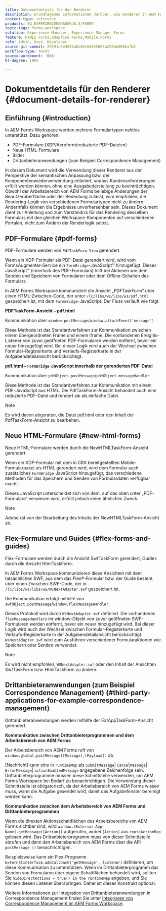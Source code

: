 ```yaml
---
title: Dokumentdetails für den Renderer
description: Grundlegende Informationen darüber, wie Renderer in AEM Forms Workspace die verschiedenen unterstützten Formular- und Dateitypen wiedergeben.
content-type: reference
products: SG_EXPERIENCEMANAGER/6.5/FORMS
topic-tags: forms-workspace
solution: Experience Manager, Experience Manager Forms
feature: HTML5 Forms,Adaptive Forms,Mobile Forms
role: Admin, User, Developer
source-git-commit: 29391c8e3042a8a04c64165663a228bb4886afb5
workflow-type: tm+mt
source-wordcount: '666'
ht-degree: 100%

---
```


# Dokumentdetails für den Renderer {#document-details-for-renderer}

## Einführung {#introduction}

In AEM Forms Workspace werden mehrere Formulartypen nahtlos unterstützt. Dazu gehören:

* PDF-Formulare (XDP/Acroform/reduzierte PDF-Dateien)
* Neue HTML-Formulare
* Bilder
* Drittanbieteranwendungen (zum Beispiel Correspondence Management)

In diesem Dokument wird die Verwendung dieser Renderer aus der Perspektive der semantischen Anpassung bzw. der Komponentenwiederverwendung erläutert, sodass Kundenanforderungen erfüllt werden können, ohne eine Ausgabedarstellung zu beeinträchtigen. Obwohl der Arbeitsbereich von AEM Forms beliebige Änderungen der Benutzeroberfläche oder der Bedeutung zulässt, wird empfohlen, die Rendering-Logik von verschiedenen Formulartypen nicht zu ändern. Andernfalls können die Ergebnisse unvorhersehbar sein. Dieses Dokument dient zur Anleitung und zum Verständnis für das Rendering desselben Formulars mit den gleichen Workspace-Komponenten auf verschiedenen Portalen, nicht zum Ändern der Renderlogik selbst.

## PDF-Formulare {#pdf-forms}

PDF-Formulare werden von `PdfTaskForm View` gerendert.

Wenn ein XDP-Formular als PDF-Datei gerendert wird, wird vom FormsAugmenter-Service ein `FormBridge`-JavaScript™ hinzugefügt. Dieses JavaScript™ (innerhalb des PDF-Formulars) hilft bei Aktionen wie dem Senden und Speichern von Formularen oder dem Offline-Schalten des Formulars.

In AEM Forms Workspace kommuniziert die Ansicht „PDFTaskForm“ über einen HTML-Zwischen-Code, der unter `/lc/libs/ws/libs/ws/pdf.html` gespeichert ist, mit dem `FormBridge`-JavaScript. Der Fluss verläuft wie folgt:

**PDFTaskForm-Ansicht – pdf.html**

Kommunikation über `window.postMessage`/`window.attachEvent('message')`

Diese Methode ist das Standardverfahren zur Kommunikation zwischen einem übergeordneten Frame und einem iframe. Die vorhandenen Ereignis-Listener von zuvor geöffneten PDF-Formularen werden entfernt, bevor ein neuer hinzugefügt wird. Bei dieser Logik wird auch der Wechsel zwischen Formular-Registerkarte und Verlaufs-Registerkarte in der Aufgabendetailansicht berücksichtigt.

**pdf.html – `FormBridge`-JavaScript innerhalb der gerenderten PDF-Datei**

Kommunikation über `pdfObject.postMessage`/`pdfObject.messageHandler`

Diese Methode ist das Standardverfahren zur Kommunikation mit einem PDF-JavaScript aus HTML. Die PdfTaskForm-Ansicht behandelt auch eine reduzierte PDF-Datei und rendert sie als einfache Datei.

>[!NOTE]
>
>Es wird davon abgeraten, die Datei pdf.html oder den Inhalt der PdfTaskForm-Ansicht zu bearbeiten.

## Neue HTML-Formulare {#new-html-forms}

Neue HTML-Formulare werden durch die NewHTMLTaskForm-Ansicht gerendert.

Wenn ein XDP-Formular mit dem in CRX bereitgestellten Mobile-Formularpaket als HTML gerendert wird, wird dem Formular auch zusätzliches `FormBridge`-JavaScript hinzugefügt, das verschiedene Methoden für das Speichern und Senden von Formulardaten verfügbar macht.

Dieses JavaScript unterscheidet sich von dem, auf das oben unter „PDF-Formulare“ verwiesen wird, erfüllt jedoch einen ähnlichen Zweck.

>[!NOTE]
>
>Adobe rät von der Bearbeitung des Inhalts der NewHTMLTaskForm-Ansicht ab.

## Flex-Formulare und Guides {#flex-forms-and-guides}

Flex-Formulare werden durch die Ansicht SwfTaskForm gerendert, Guides durch die Ansicht HtmlTaskForm.

In AEM Forms Workspace kommunizieren diese Ansichten mit dem tatsächlichen SWF, aus dem das Flex®-Formular bzw. der Guide besteht, über einen Zwischen-SWF-Code, der in `/lc/libs/ws/libs/ws/WSNextAdapter.swf` gespeichert ist.

Die Kommunikation erfolgt mithilfe von `swfObject.postMessage`/`window.flexMessageHandler`.

Dieses Protokoll wird durch `WsNextAdapter.swf` definiert. Die vorhandenen `flexMessageHandlers` im window-Objekt von zuvor geöffneten SWF-Formularen werden entfernt, bevor ein neuer hinzugefügt wird. Bei dieser Logik wird auch der Wechsel zwischen Formular-Registerkarte und Verlaufs-Registerkarte in der Aufgabendetailansicht berücksichtigt. `WsNextAdapter.swf` wird zum Ausführen verschiedener Formularaktionen wie Speichern oder Senden verwendet.

>[!NOTE]
>
>Es wird nicht empfohlen, `WSNextAdapter.swf` oder den Inhalt der Ansichten SwfTaskForm bzw. HtmlTaskForm zu ändern.

## Drittanbieteranwendungen (zum Beispiel Correspondence Management) {#third-party-applications-for-example-correspondence-management}

Drittanbieteranwendungen werden mithilfe der ExtAppTaskForm-Ansicht gerendert.

**Kommunikation zwischen Drittanbieterprogrammen und dem Arbeitsbereich von AEM Forms**

Der Arbeitsbereich von AEM Forms ruft von `window.global.postMessage([Message],[Payload])` ab.

[Nachricht] kann eine in `runtimeMap` als `SubmitMessage`| `CancelMessage`| `ErrorMessage`| `actionEnabledMessage` angegebene Zeichenfolge sein. Drittanbieterprogramme müssen diese Schnittstelle verwenden, um AEM Forms Workspace bei Bedarf zu benachrichtigen. Die Verwendung dieser Schnittstelle ist obligatorisch, da der Arbeitsbereich von AEM Forms wissen muss, wann die Aufgabe gesendet wird, damit das Aufgabefenster bereinigt werden kann.

**Kommunikation zwischen dem Arbeitsbereich von AEM Forms und Drittanbieterprogrammen**

Wenn die direkten Aktionsschaltflächen des Arbeitsbereichs von AEM Forms sichtbar sind, wird `window.[External-App-Name].getMessage([Action])` aufgerufen, wobei `[Action]` aus `routeActionMap` gelesen wird. Das Drittanbieterprogramm muss von dieser Schnittstelle abrufen und dann den Arbeitsbereich von AEM Forms über die API `postMessage ()` benachrichtigen.

Beispielsweise kann ein Flex-Programm `ExternalInterface.addCallback('getMessage', listener)` definieren, um diese Kommunikation zu unterstützen. Wenn im Drittanbieterprogramm das Senden von Formularen über eigene Schaltflächen behandelt wird, sollten Sie `hideDirectActions = true() in the runtimeMap` angeben, und Sie können diesen Listener überspringen. Daher ist dieses Konstrukt optional.

Weitere Informationen zur Integration von Drittanbieteranwendungen in Correspondence Management finden Sie unter [Integrieren von Correspondence Management im AEM Forms Workspace](/help/forms/using/integrating-correspondence-management-html-workspace.md).
